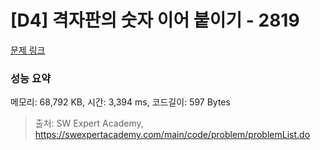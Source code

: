 # [D4] 격자판의 숫자 이어 붙이기 - 2819 

[문제 링크](https://swexpertacademy.com/main/code/problem/problemDetail.do?contestProbId=AV7I5fgqEogDFAXB) 

### 성능 요약

메모리: 68,792 KB, 시간: 3,394 ms, 코드길이: 597 Bytes



> 출처: SW Expert Academy, https://swexpertacademy.com/main/code/problem/problemList.do